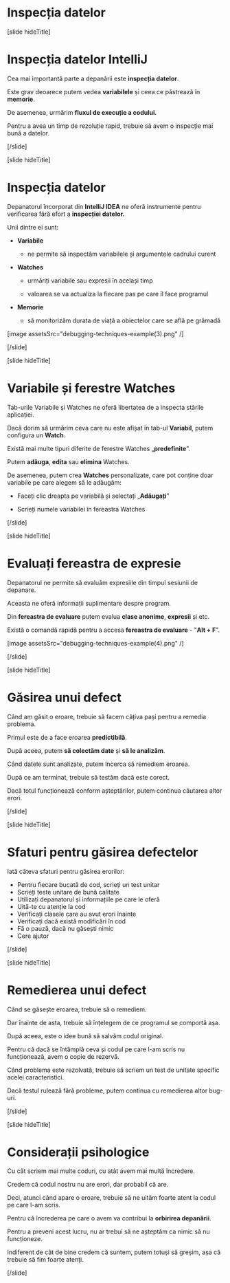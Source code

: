 # Inspecția datelor

[slide hideTitle]

# Inspecția datelor IntelliJ

Cea mai importantă parte a depanării este **inspecția datelor**.

Este grav deoarece putem vedea **variabilele** și ceea ce păstrează în **memorie**.

De asemenea, urmărim **fluxul de execuție a codului**.

Pentru a avea un timp de rezoluție rapid, trebuie să avem o inspecție mai bună a datelor.

[/slide]

[slide hideTitle]

# Inspecția datelor

Depanatorul încorporat din **IntelliJ IDEA** ne oferă instrumente pentru verificarea fără efort a **inspecției datelor.**

Unii dintre ei sunt:

- **Variabile**

    - ne permite să inspectăm variabilele și argumentele cadrului curent

- **Watches**

    - urmăriți variabile sau expresii în același timp

    - valoarea se va actualiza la fiecare pas pe care îl face programul

- **Memorie**
 
    - să monitorizăm durata de viață a obiectelor care se află pe grămadă

[image assetsSrc="debugging-techniques-example(3).png" /]

[/slide]

[slide hideTitle]

# Variabile și ferestre Watches

Tab-urile Variabile și Watches ne oferă libertatea de a inspecta stările aplicației.

Dacă dorim să urmărim ceva care nu este afișat în tab-ul **Variabil**, putem configura un **Watch**.

Există mai multe tipuri diferite de ferestre Watches „**predefinite**”.

Putem **adăuga**, **edita** sau **elimina** Watches.

De asemenea, putem crea **Watches** personalizate, care pot conține doar variabile pe care alegem să le adăugăm:

- Faceți clic dreapta pe variabilă și selectați „**Adăugați**”

- Scrieți numele variabilei în fereastra Watches

[/slide]

[slide hideTitle]

# Evaluați fereastra de expresie

Depanatorul ne permite să evaluăm expresiile din timpul sesiunii de depanare.

Aceasta ne oferă informații suplimentare despre program.

Din **fereastra de evaluare** putem evalua **clase anonime**, **expresii** și etc.

Există o comandă rapidă pentru a accesa **fereastra de evaluare** - "**Alt + F**".

[image assetsSrc="debugging-techniques-example(4).png" /]

[/slide]


[slide hideTitle]

# Găsirea unui defect

Când am găsit o eroare, trebuie să facem câțiva pași pentru a remedia problema.

Primul este de a face eroarea **predictibilă**.

După aceea, putem **să colectăm date** și **să le analizăm**.

Când datele sunt analizate, putem încerca să remediem eroarea.

După ce am terminat, trebuie să testăm dacă este corect.

Dacă totul funcționează conform așteptărilor, putem continua căutarea altor erori.

[/slide]

[slide hideTitle]
# Sfaturi pentru găsirea defectelor

Iată câteva sfaturi pentru găsirea erorilor:

- Pentru fiecare bucată de cod, scrieți un test unitar
- Scrieți teste unitare de bună calitate
- Utilizați depanatorul și informațiile pe care le oferă
- Uită-te cu atenție la cod
- Verificați clasele care au avut erori înainte
- Verificați dacă există modificări în cod
- Fă o pauză, dacă nu găsești nimic
- Cere ajutor

[/slide]

[slide hideTitle]

# Remedierea unui defect

Când se găsește eroarea, trebuie să o remediem.
 
Dar înainte de asta, trebuie să înțelegem de ce programul se comportă așa.

După aceea, este o idee bună să salvăm codul original.

Pentru că dacă se întâmplă ceva și codul pe care l-am scris nu funcționează, avem o copie de rezervă.

Când problema este rezolvată, trebuie să scriem un test de unitate specific acelei caracteristici.

Dacă testul rulează fără probleme, putem continua cu remedierea altor bug-uri.

[/slide]

[slide hideTitle]
# Considerații psihologice

Cu cât scriem mai multe coduri, cu atât avem mai multă încredere.

Credem că codul nostru nu are erori, dar probabil că are.

Deci, atunci când apare o eroare, trebuie să ne uităm foarte atent la codul pe care l-am scris.

Pentru că încrederea pe care o avem va contribui la **orbirirea depanării**.

Pentru a preveni acest lucru, nu ar trebui să ne așteptăm ca nimic să nu funcționeze.

Indiferent de cât de bine credem că suntem, putem totuși să greșim, așa că trebuie să fim foarte atenți.

[/slide]